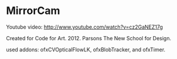 MirrorCam
=========

Youtube video: http://www.youtube.com/watch?v=cz2GaNEZ17g

Created for Code for Art. 2012. Parsons The New School for Design.

used addons: ofxCVOpticalFlowLK, ofxBlobTracker, and ofxTimer.
